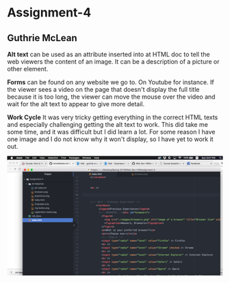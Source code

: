 <head>
<h1>
Assignment-4
</h1>
<h2>
Guthrie McLean
</h2>

**Alt text** can be used as an attribute inserted into at HTML doc to tell the web viewers the content of an image. It can be a description of a picture or other element.

**Forms** can be found on any website we go to. On Youtube for instance. If the viewer sees a video on the page that doesn't display the full title because it is too long, the viewer can move the mouse over the video and wait for the alt text to appear to give more detail.

**Work Cycle**
It was very tricky getting everything in the correct HTML texts and especially challenging getting the alt text to work. This did take me some time, and it was difficult but I did learn a lot. For some reason I have one image and I do not know why it won't display, so I have yet to work it out.

![screen shot](https://github.com/Gu3ree/Web-Dev-HW/blob/master/Assignment-4/Screen%20Shot%202018-05-06%20at%205.01.42%20PM.png)

